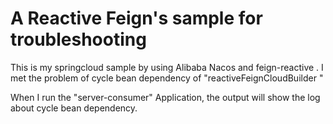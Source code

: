 
# A Reactive Feign's sample for troubleshooting

This is my springcloud sample by using Alibaba Nacos and feign-reactive .
I met the problem of cycle bean dependency of "reactiveFeignCloudBuilder "

When I run the "server-consumer" Application,
the output will show the log about cycle bean dependency.
